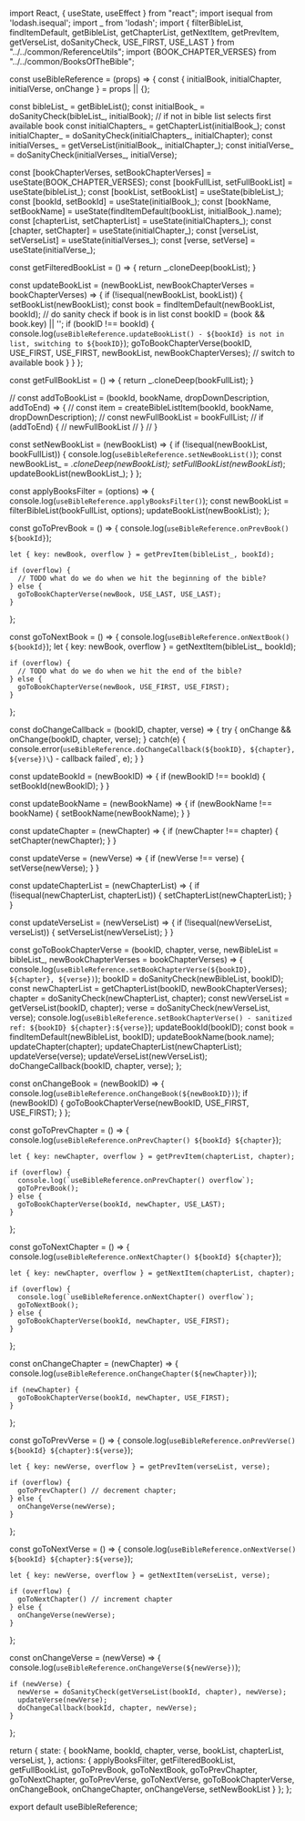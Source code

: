 import React, { useState, useEffect } from "react";
import isequal from 'lodash.isequal';
import _ from 'lodash';
import {
  filterBibleList,
  findItemDefault,
  getBibleList,
  getChapterList,
  getNextItem,
  getPrevItem,
  getVerseList,
  doSanityCheck,
  USE_FIRST,
  USE_LAST
} from "../../common/ReferenceUtils";
import {BOOK_CHAPTER_VERSES} from "../../common/BooksOfTheBible";

const useBibleReference = (props) => {
  const {
    initialBook,
    initialChapter,
    initialVerse,
    onChange
  } = props || {};

  const bibleList_ = getBibleList();
  const initialBook_ = doSanityCheck(bibleList_, initialBook); // if not in bible list selects first available book
  const initialChapters_ = getChapterList(initialBook_);
  const initialChapter_ = doSanityCheck(initialChapters_, initialChapter);
  const initialVerses_ = getVerseList(initialBook_, initialChapter_);
  const initialVerse_ = doSanityCheck(initialVerses_, initialVerse);

  const [bookChapterVerses, setBookChapterVerses] = useState(BOOK_CHAPTER_VERSES);
  const [bookFullList, setFullBookList] = useState(bibleList_);
  const [bookList, setBookList] = useState(bibleList_);
  const [bookId, setBookId] = useState(initialBook_);
  const [bookName, setBookName] = useState(findItemDefault(bookList, initialBook_).name);
  const [chapterList, setChapterList] = useState(initialChapters_);
  const [chapter, setChapter] = useState(initialChapter_);
  const [verseList, setVerseList] = useState(initialVerses_);
  const [verse, setVerse] = useState(initialVerse_);

  const getFilteredBookList = () => {
    return _.cloneDeep(bookList);
  }

  const updateBookList = (newBookList, newBookChapterVerses = bookChapterVerses) => {
    if (!isequal(newBookList, bookList)) {
      setBookList(newBookList);
      const book = findItemDefault(newBookList, bookId); // do sanity check if book is in list
      const bookID = (book && book.key) || '';
      if (bookID !== bookId) {
        console.log(`useBibleReference.updateBookList() - ${bookId} is not in list, switching to ${bookID}`);
        goToBookChapterVerse(bookID, USE_FIRST, USE_FIRST, newBookList, newBookChapterVerses); // switch to available book
      }
    }
  };

  const getFullBookList = () => {
    return _.cloneDeep(bookFullList);
  }

  // const addToBookList = (bookId, bookName, dropDownDescription, addToEnd) => {
  //   const item = createBibleListItem(bookId, bookName, dropDownDescription);
  //   const newFullBookList = bookFullList;
  //   if (addToEnd) {
  //     newFullBookList
  //   }
  // }

  const setNewBookList = (newBookList) => {
    if (!isequal(newBookList, bookFullList)) {
      console.log(`useBibleReference.setNewBookList()`);
      const newBookList_ = _.cloneDeep(newBookList);
      setFullBookList(newBookList_);
      updateBookList(newBookList_);
    }
  };

  const applyBooksFilter = (options) => {
    console.log(`useBibleReference.applyBooksFilter()`);
    const newBookList = filterBibleList(bookFullList, options);
    updateBookList(newBookList);
  };

  const goToPrevBook = () => {
    console.log(`useBibleReference.onPrevBook() ${bookId}`);

    let { key: newBook, overflow } = getPrevItem(bibleList_, bookId);

    if (overflow) {
      // TODO what do we do when we hit the beginning of the bible?
    } else {
      goToBookChapterVerse(newBook, USE_LAST, USE_LAST);
    }
  };

  const goToNextBook = () => {
    console.log(`useBibleReference.onNextBook() ${bookId}`);
    let { key: newBook, overflow } = getNextItem(bibleList_, bookId);

    if (overflow) {
      // TODO what do we do when we hit the end of the bible?
    } else {
      goToBookChapterVerse(newBook, USE_FIRST, USE_FIRST);
    }
  };

  const doChangeCallback = (bookID, chapter, verse) => {
    try {
      onChange && onChange(bookID, chapter, verse);
    } catch(e) {
      console.error(`useBibleReference.doChangeCallback(${bookID}, ${chapter}, ${verse})\`) - callback failed`, e);
    }
  }

  const updateBookId = (newBookID) => {
    if (newBookID !== bookId) {
      setBookId(newBookID);
    }
  }

  const updateBookName = (newBookName) => {
    if (newBookName !== bookName) {
      setBookName(newBookName);
    }
  }

  const updateChapter = (newChapter) => {
    if (newChapter !== chapter) {
      setChapter(newChapter);
    }
  }

  const updateVerse = (newVerse) => {
    if (newVerse !== verse) {
      setVerse(newVerse);
    }
  }

  const updateChapterList = (newChapterList) => {
    if (!isequal(newChapterList, chapterList)) {
      setChapterList(newChapterList);
    }
  }

  const updateVerseList = (newVerseList) => {
    if (!isequal(newVerseList, verseList)) {
      setVerseList(newVerseList);
    }
  }

  const goToBookChapterVerse = (bookID, chapter, verse, newBibleList = bibleList_, newBookChapterVerses = bookChapterVerses) => {
    console.log(`useBibleReference.setBookChapterVerse(${bookID}, ${chapter}, ${verse})`);
    bookID = doSanityCheck(newBibleList, bookID);
    const newChapterList = getChapterList(bookID, newBookChapterVerses);
    chapter = doSanityCheck(newChapterList, chapter);
    const newVerseList = getVerseList(bookID, chapter);
    verse = doSanityCheck(newVerseList, verse);
    console.log(`useBibleReference.setBookChapterVerse() - sanitized ref: ${bookID} ${chapter}:${verse}`);
    updateBookId(bookID);
    const book = findItemDefault(newBibleList, bookID);
    updateBookName(book.name);
    updateChapter(chapter);
    updateChapterList(newChapterList);
    updateVerse(verse);
    updateVerseList(newVerseList);
    doChangeCallback(bookID, chapter, verse);
  };

  const onChangeBook = (newBookID) => {
    console.log(`useBibleReference.onChangeBook(${newBookID})`);
    if (newBookID) {
      goToBookChapterVerse(newBookID, USE_FIRST, USE_FIRST);
    }
  };

  const goToPrevChapter = () => {
    console.log(`useBibleReference.onPrevChapter() ${bookId} ${chapter}`);

    let { key: newChapter, overflow } = getPrevItem(chapterList, chapter);

    if (overflow) {
      console.log(`useBibleReference.onPrevChapter() overflow`);
      goToPrevBook();
    } else {
      goToBookChapterVerse(bookId, newChapter, USE_LAST);
    }
  };

  const goToNextChapter = () => {
    console.log(`useBibleReference.onNextChapter() ${bookId} ${chapter}`);

    let { key: newChapter, overflow } = getNextItem(chapterList, chapter);

    if (overflow) {
      console.log(`useBibleReference.onNextChapter() overflow`);
      goToNextBook();
    } else {
      goToBookChapterVerse(bookId, newChapter, USE_FIRST);
    }
  };

  const onChangeChapter = (newChapter) => {
    console.log(`useBibleReference.onChangeChapter(${newChapter})`);

    if (newChapter) {
      goToBookChapterVerse(bookId, newChapter, USE_FIRST);
    }
  };

  const goToPrevVerse = () => {
    console.log(`useBibleReference.onPrevVerse() ${bookId} ${chapter}:${verse}`);

    let { key: newVerse, overflow } = getPrevItem(verseList, verse);

    if (overflow) {
      goToPrevChapter() // decrement chapter;
    } else {
      onChangeVerse(newVerse);
    }
  };

  const goToNextVerse = () => {
    console.log(`useBibleReference.onNextVerse() ${bookId} ${chapter}:${verse}`);

    let { key: newVerse, overflow } = getNextItem(verseList, verse);

    if (overflow) {
      goToNextChapter() // increment chapter
    } else {
      onChangeVerse(newVerse);
    }
  };

  const onChangeVerse = (newVerse) => {
    console.log(`useBibleReference.onChangeVerse(${newVerse})`);

    if (newVerse) {
      newVerse = doSanityCheck(getVerseList(bookId, chapter), newVerse);
      updateVerse(newVerse);
      doChangeCallback(bookId, chapter, newVerse);
    }
  };

  return {
    state: {
      bookName,
      bookId,
      chapter,
      verse,
      bookList,
      chapterList,
      verseList,
    },
    actions: {
      applyBooksFilter,
      getFilteredBookList,
      getFullBookList,
      goToPrevBook,
      goToNextBook,
      goToPrevChapter,
      goToNextChapter,
      goToPrevVerse,
      goToNextVerse,
      goToBookChapterVerse,
      onChangeBook,
      onChangeChapter,
      onChangeVerse,
      setNewBookList
    }
  };
};

export default useBibleReference;

